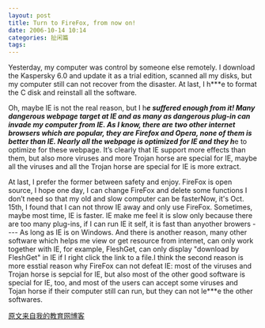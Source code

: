 ```yaml
---
layout: post
title: Turn to FireFox, from now on!
date: 2006-10-14 10:14
categories: 扯闲篇
tags: 
---
```


Yesterday, my computer was control by someone else remotely. I download the Kaspersky 6.0 and update it as a trial edition, scanned all my disks, but my computer still can not recover from the disaster. At last, I h***e to format the C disk and reinstall all the software.
<!-- more -->

Oh, maybe IE is not the real reason, but I h***e suffered enough from it! Many dangerous webpage target at IE and as many as dangerous plug-in can invade my computer from IE. As I know, there are two other internet browsers which are popular, they are Firefox and Opera, none of them is better than IE. Nearly all the webpage is optimized for IE and they h***e to optimize for these webpage. It’s clearly that IE support more effects than them, but also more viruses and more Trojan horse are special for IE, maybe all the viruses and all the Trojan horse are special for IE is more extract.

At last, I prefer the former between safety and enjoy. FireFox is open source, I hope one day, I can change FireFox and delete some functions I don’t need so that my old and slow computer can be fasterNow, it's Oct. 15th, I found that I can not throw IE away and only use FireFox. Sometimes, maybe most time, IE is faster. IE make me feel it is slow only because there are too many plug-ins, if I can run IE it self, it is fast than anyother browers ---- As long as IE is on Windows. And there is another reason, many other software which helps me view or get resource from internet, can only work together with IE, for example, FleshGet, can only display "download by FleshGet" in IE if I right click the link to a file.I think the second reason is more esstial reason why FireFox can not defeat IE: most of the viruses and Trojan horse is sepcial for IE, but also most of the other good software is special for IE, too, and most of the users can accept some viruses and Tojan horse if their computer still can run, but they can not le***e the other softwares.

[原文来自我的教育网博客][原文来自我的教育网博客]

[原文来自我的教育网博客]:http://teacher.edu.cn/pc/article/200610/333816.html
